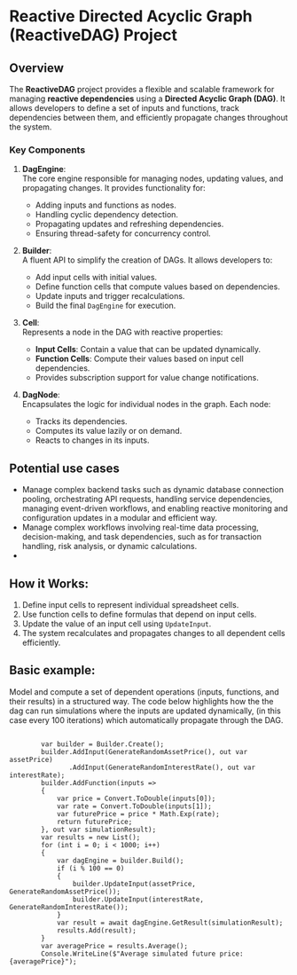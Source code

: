 
# Reactive Directed Acyclic Graph (ReactiveDAG) Project

## Overview

The **ReactiveDAG** project provides a flexible and scalable framework for managing **reactive dependencies** using a **Directed Acyclic Graph (DAG)**. It allows developers to define a set of inputs and functions, track dependencies between them, and efficiently propagate changes throughout the system.

### Key Components

1. **DagEngine**:  
   The core engine responsible for managing nodes, updating values, and propagating changes. It provides functionality for:
   - Adding inputs and functions as nodes.
   - Handling cyclic dependency detection.
   - Propagating updates and refreshing dependencies.
   - Ensuring thread-safety for concurrency control.

2. **Builder**:  
   A fluent API to simplify the creation of DAGs. It allows developers to:
   - Add input cells with initial values.
   - Define function cells that compute values based on dependencies.
   - Update inputs and trigger recalculations.
   - Build the final `DagEngine` for execution.

3. **Cell<T>**:  
   Represents a node in the DAG with reactive properties:
   - **Input Cells**: Contain a value that can be updated dynamically.
   - **Function Cells**: Compute their values based on input cell dependencies.
   - Provides subscription support for value change notifications.

4. **DagNode**:  
   Encapsulates the logic for individual nodes in the graph. Each node:
   - Tracks its dependencies.
   - Computes its value lazily or on demand.
   - Reacts to changes in its inputs.

## Potential use cases

- Manage complex backend tasks such as dynamic database connection pooling, orchestrating API requests, handling service dependencies, managing event-driven workflows, and enabling reactive monitoring and configuration updates in a modular and efficient way.
- Manage complex workflows involving real-time data processing, decision-making, and task dependencies, such as for transaction handling, risk analysis, or dynamic calculations.
- 
## How it Works:
1. Define input cells to represent individual spreadsheet cells.
2. Use function cells to define formulas that depend on input cells.
3. Update the value of an input cell using `UpdateInput`.
4. The system recalculates and propagates changes to all dependent cells efficiently.

## Basic example:
Model and compute a set of dependent operations (inputs, functions, and their results) in a structured way.
The code below highlights how the the dag can run simulations where the inputs are updated dynamically, (in this case every 100 iterations) which automatically propagate through the DAG.
<pre><code>
        var builder = Builder.Create();
        builder.AddInput(GenerateRandomAssetPrice(), out var assetPrice)
               .AddInput(GenerateRandomInterestRate(), out var interestRate);
        builder.AddFunction(inputs =>
        {
            var price = Convert.ToDouble(inputs[0]);
            var rate = Convert.ToDouble(inputs[1]);
            var futurePrice = price * Math.Exp(rate);
            return futurePrice;
        }, out var simulationResult);
        var results = new List<double>();
        for (int i = 0; i < 1000; i++)
        {
            var dagEngine = builder.Build();
            if (i % 100 == 0)
            {
                builder.UpdateInput(assetPrice, GenerateRandomAssetPrice());
                builder.UpdateInput(interestRate, GenerateRandomInterestRate());
            }
            var result = await dagEngine.GetResult<double>(simulationResult);
            results.Add(result);
        }
        var averagePrice = results.Average();
        Console.WriteLine($"Average simulated future price: {averagePrice}");
</code></pre>


